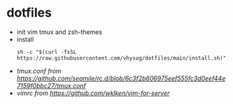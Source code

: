 # dotfiles

- init vim tmux and zsh-themes
- install
    ```shell
    sh -c "$(curl -fsSL https://raw.githubusercontent.com/vhysug/dotfiles/main/install.sh)"
    ```
- *tmux.conf from https://github.com/seamile/rc.d/blob/6c3f2b606975eef555fc3d0eef44e7159f0bbc27/tmux.conf*
- *vimrc from https://github.com/wklken/vim-for-server*
